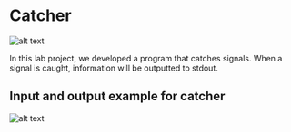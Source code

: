 # Catcher

![alt text](https://pm1.narvii.com/6281/c2ae788f740eb01e841718f160dee95c35957b12_00.jpg "attempting to catch")

In this lab project, we developed a program that catches signals. When a signal is caught, information will be outputted to stdout.


## Input and output example for catcher

![alt text](https://i.imgur.com/XQEJb2p.png "Windows Terminal input and output")
